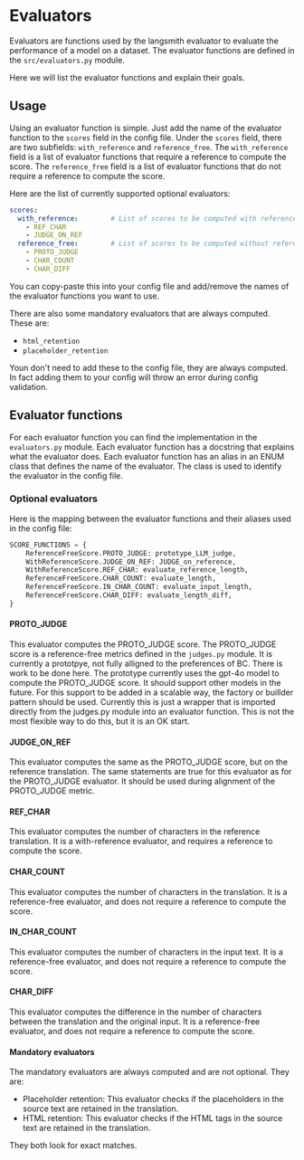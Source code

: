 # Evaluators

Evaluators are functions used by the langsmith evaluator to evaluate the performance of a model on a dataset. The evaluator functions are defined in the `src/evaluators.py` module. 

Here we will list the evaluator functions and explain their goals.

## Usage
Using an evaluator function is simple. Just add the name of the evaluator function to the `scores` field in the config file.
Under the `scores` field, there are two subfields: `with_reference` and `reference_free`.
The `with_reference` field is a list of evaluator functions that require a reference to compute the score. The `reference_free` field is a list of evaluator functions that do not require a reference to compute the score.

Here are the list of currently supported optional evaluators:
```yaml
scores:
  with_reference:        # List of scores to be computed with reference: list: str
    - REF_CHAR
    - JUDGE_ON_REF
  reference_free:        # List of scores to be computed without reference: list: str
    - PROTO_JUDGE
    - CHAR_COUNT
    - CHAR_DIFF
```
You can copy-paste this into your config file and add/remove the names of the evaluator functions you want to use.

There are also some mandatory evaluators that are always computed. These are:

- `html_retention`
- `placeholder_retention`

Youn don't need to add these to the config file, they are always computed.
In fact adding them to your config will throw an error during config validation.
 

## Evaluator functions
For each evaluator function you can find the implementation in the `evaluators.py` module.
Each evaluator function has a docstring that explains what the evaluator does.
Each evaluator function has an alias in an ENUM class that defines the name of the evaluator. The class is used to identify the evaluator in the config file.

### Optional evaluators
Here is the mapping between the evaluator functions and their aliases used in the config file:

```python
SCORE_FUNCTIONS = {
    ReferenceFreeScore.PROTO_JUDGE: prototype_LLM_judge,
    WithReferenceScore.JUDGE_ON_REF: JUDGE_on_reference,
    WithReferenceScore.REF_CHAR: evaluate_reference_length,
    ReferenceFreeScore.CHAR_COUNT: evaluate_length,
    ReferenceFreeScore.IN_CHAR_COUNT: evaluate_input_length,
    ReferenceFreeScore.CHAR_DIFF: evaluate_length_diff,
}
```

#### PROTO_JUDGE
This evaluator computes the PROTO_JUDGE score. The PROTO_JUDGE score is a reference-free metrics defined in the `judges.py` module. It is currently a prototpye, not fully alligned to the preferences of BC. There is work to be done here.
The prototype currently uses the gpt-4o model to compute the PROTO_JUDGE score. It should support other models in the future. For this support to be added in a scalable way, the factory or buillder pattern should be used. Currently this is just a wrapper that is imported directly from the judges.py module into an evaluator function. This is not the most flexible way to do this, but it is an OK start.


#### JUDGE_ON_REF
This evaluator computes the same as the PROTO_JUDGE score, but on the reference translation. The same statements are true for this evaluator as for the PROTO_JUDGE evaluator. It should be used during alignment of the PROTO_JUDGE metric.

#### REF_CHAR
This evaluator computes the number of characters in the reference translation. It is a with-reference evaluator, and requires a reference to compute the score.

#### CHAR_COUNT
This evaluator computes the number of characters in the translation. It is a reference-free evaluator, and does not require a reference to compute the score.

#### IN_CHAR_COUNT
This evaluator computes the number of characters in the input text. It is a reference-free evaluator, and does not require a reference to compute the score.

#### CHAR_DIFF
This evaluator computes the difference in the number of characters between the translation and the original input. It is a reference-free evaluator, and does not require a reference to compute the score.



#### Mandatory evaluators

The mandatory evaluators are always computed and are not optional. They are:

- Placeholder retention: This evaluator checks if the placeholders in the source text are retained in the translation.
- HTML retention: This evaluator checks if the HTML tags in the source text are retained in the translation.

They both look for exact matches.


